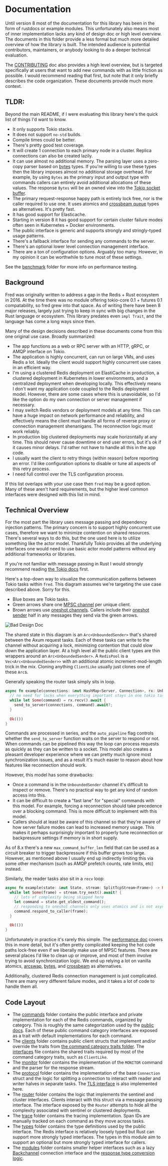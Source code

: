 Documentation
=============

Until version 8 most of the documentation for this library has been in the form of rustdocs or example modules. This unfortunately also means most of inner implementation lacks any kind of design doc or high level overview. The documents in this folder provide a less formal but much more detailed overview of how the library is built. The intended audience is potential contributors, maintainers, or anybody looking to do a deeper technical evaluation. 

The [CONTRIBUTING](../CONTRIBUTING.md) doc also provides a high level overview, but is targeted specifically at users that want to add new commands with as little friction as possible. I would recommend reading that first, but note that it only briefly describes the code organization. These documents provide much more context.

## TLDR:

Beyond the main README, if I were evaluating this library here's the quick list of things I'd want to know.

* It only supports Tokio stacks.
* It does not support `no-std` builds.
* Compile times could be better.
* There's pretty good test coverage.
* It will create 1 connection to each primary node in a cluster. Replica connections can also be created lazily.
* It can use almost no additional memory. The parsing layer uses a zero-copy parser based on [bytes](https://crates.io/crates/bytes) types. If you're willing to use these types then the library imposes almost no additional storage overhead. For example, by using `Bytes` as the primary input and output type with commands callers can entirely avoid additional allocations of these values. The response `Bytes` will be an owned view into the [Tokio socket buffer](https://docs.rs/tokio-util/latest/tokio_util/codec/trait.Decoder.html#tymethod.decode). 
* The primary request-response happy path is entirely lock free, nor is the caller required to use one. It uses atomics and [crossbeam queue](https://crates.io/crates/crossbeam-queue) types as alternatives. It's pretty fast.
* It has good support for Elasticache.
* Starting in version 8 it has good support for certain cluster failure modes often seen in Kubernetes + Docker environments.
* The public interface is generic and supports strongly and stringly-typed usage patterns.
* There's a fallback interface for sending any commands to the server. 
* There's an optional lower level connection management interface.
* There are a ton of configuration options. Arguably too many. However, in my opinion it can be worthwhile to tune most of these settings.

See the [benchmark](../bin/benchmark) folder for more info on performance testing.

## Background

Fred was originally written to address a gap in the Redis + Rust ecosystem in 2016. At the time there was no module offering tokio-core 0.1 + futures 0.1 compatability, so fred grew into that space. As of writing there have been 8 major releases, largely just trying to keep in sync with big changes in the Rust language or ecosystem. This library predates even `impl Trait`, and the language has come a long ways since then. 

Many of the design decisions described in these documents come from this one original use case. Broadly summarized:

* The app functions as a web or RPC server with an HTTP, gRPC, or AMQP interface on Tokio. 
* The application is highly concurrent, can run on large VMs, and uses Redis a lot. Ideally the client would support highly concurrent use cases in an efficient way.
* I'm using a clustered Redis deployment on ElastiCache in production, a clustered deployment in Kubernetes in lower environments, and a centralized deployment when developing locally. This effectively means I don't want my application code coupled to the Redis deployment model. However, there are some cases where this is unavoidable, so I'd like the option do my own connection or server management if necessary.
* I may switch Redis vendors or deployment models at any time. This can have a huge impact on network performance and reliability, and effectively means the client must handle all forms of reverse proxy or connection management shenanigans. The reconnection logic must work reliably.
* In production big clustered deployments may scale horizontally at any time. This should never cause downtime or end user errors, but it's ok if it causes minor delays. I'd rather not have to handle all this in the app code.
* I usually want the client to retry things (within reason) before reporting an error. I'd like configuration options to disable or tune all aspects of this retry process.
* I need full control over the TLS configuration process. 

If this list overlaps with your use case then `fred` may be a good option. Many of these aren't hard requirements, but the higher level common interfaces were designed with this list in mind.

## Technical Overview

For the most part the library uses message passing and dependency injection patterns. The primary concern is to support highly concurrent use cases, therefore we want to minimize contention on shared resources. There's several ways to do this, but the one used here is to utilize something like the actor model. Thankfully Tokio provides all the underlying interfaces one would need to use basic actor model patterns without any additional frameworks or libraries. 

If you're not familiar with message passing in Rust I would strongly recommend reading [the Tokio docs](https://docs.rs/tokio/latest/tokio/sync/index.html#message-passing) first. 

Here's a top-down way to visualize the communication patterns between Tokio tasks within `fred`. This diagram assumes we're targeting the use case described above. Sorry for this.

* Blue boxes are Tokio tasks.
* Green arrows share one [MPSC channel](https://docs.rs/tokio/latest/tokio/sync/mpsc/fn.unbounded_channel.html) per unique client.
* Brown arrows use [oneshot channels](https://docs.rs/tokio/latest/tokio/sync/oneshot/index.html). Callers include their [oneshot sender](https://docs.rs/tokio/latest/tokio/sync/oneshot/struct.Sender.html) half in any messages they send via the green arrows.

![Bad Design Doc](./design.png)

The shared state in this diagram is an `Arc<UnboundedSender>` that's shared between the Axum request tasks. Each of these tasks can write to the channel without acquiring a lock, minimizing contention that could slow down the application layer. At a high level all the public client types are thin wrappers around an `Arc<UnboundedSender>`. A `RedisPool` is a `Vec<Arc<UnboundedSender>>` with an additional atomic increment-mod-length trick in the mix. Cloning anything `ClientLike` usually just clones one of these `Arc`s.

Generally speaking the router task simply sits in loop. 

```rust
async fn example(connections: &mut HashMap<Server, Connection>, rx: UnboundedReceiver<Command>) -> Result<(), RedisError> {
  // no need for locks when everything important stays in one tokio task in one loop
  while let Some(command) = rx.recv().await {
    send_to_server(connections, command).await?;
  }
    
  Ok(())
}
```

Commands are processed in series, and the `auto_pipeline` flag controls whether the `send_to_server` function waits on the server to respond or not. When commands can be pipelined this way the loop can process requests as quickly as they can be written to a socket. This model also creates a pleasant developer experience where we can pretty much ignore most synchronization issues, and as a result it's much easier to reason about how features like reconnection should work.

However, this model has some drawbacks:
* Once a command is in the `UnboundedSender` channel it's difficult to inspect or remove. There's no practical way to get any kind of random access into this.
* It can be difficult to create a "fast lane" for "special" commands with this model. For example, forcing a reconnection should take precedence over a blocking command. This is more difficult to implement with this model.
* Callers should at least be aware of this channel so that they're aware of how server failure modes can lead to increased memory usage. This makes it perhaps surprisingly important to properly tune reconnection or backpressure settings if memory is in short supply.

As of 8.x there's a new `max_command_buffer_len` field that can be used as a circuit breaker to trigger backpressure if this buffer grows too large. However, as mentioned above I usually end up indirectly limiting this via some other mechanism (such as AMQP prefetch counts, rate limits, etc) instead.

Similarly, the reader tasks also sit in a `recv` loop:

```rust
async fn example(state: &mut State, stream: SplitTcpStream<Frame>) -> Result<(), RedisError> {
  while let Some(frame) = stream.try_next().await? {
    // lots of complexity being skipped here
    let command = state.get_oldest_command();
    // responding to oneshot channels only uses atomics and is not async, so this loop is quick
    command.respond_to_caller(frame);
  }
    
  Ok(())
}
```

Unfortunately in practice it's rarely this simple. The [performance doc](./performance.md) covers this in more detail, but it's often pretty complicated keeping the hot code paths lock-free even if we liberally make use of MPSC features. There are several places I'd like to clean up or improve, and most of them involve trying to avoid synchronization logic. We end up relying a lot on vanilla atomics, [arcswap](https://crates.io/crates/arc-swap), [bytes](https://crates.io/crates/bytes), and [crossbeam](https://crates.io/crates/crossbeam-queue) as alternatives.

Additionally, clustered Redis connection management is just complicated. There are many very different failure modes, and it takes a lot of code to handle them all.

## Code Layout 

* The [commands](../src/commands) folder contains the public interface and private implementation for each of the Redis commands, organized by category. This is roughly the same categorization used by the [public docs](https://redis.io/commands/). Each of these public command category interfaces are exposed as a trait with default implementations for each command.
* The [clients](../src/clients) folder contains public client structs that implement and/or override the traits from [the command category traits folder](../src/commands/impls). The [interfaces](../src/interfaces.rs) file contains the shared traits required by most of the command category traits, such as `ClientLike`.
* The [monitor](../src/monitor) folder contains the implementation of the `MONITOR` command and the parser for the response stream.
* The [protocol](../src/protocol) folder contains the implementation of the base `Connection` struct and the logic for splitting a connection to interact with reader and writer halves in separate tasks. The [TLS interface](../src/protocol/tls.rs) is also implemented here.
* The [router](../src/router) folder contains the logic that implements the sentinel and cluster interfaces. Clients interact with this struct via a message passing interface. The interface exposed by the `Router` attempts to hide all the complexity associated with sentinel or clustered deployments.
* The [trace](../src/trace) folder contains the tracing implementation. Span IDs are manually tracked on each command as they move across tasks.
* The [types](../src/types) folder contains the type definitions used by the public interface. The Redis interface is relatively loosely typed but Rust can support more strongly typed interfaces. The types in this module aim to support an optional but more strongly typed interface for callers.
* The [modules](../src/modules) folder contains smaller helper interfaces such as a lazy [Backchannel](../src/modules/backchannel.rs) connection interface and the [response type conversion logic](../src/modules/response.rs).








